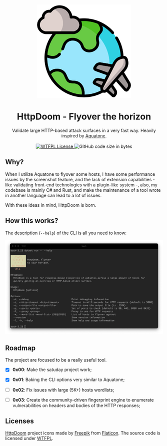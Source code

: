 <p align="center">
<a href="https://github.com/BizarreNULL/httpdoom/">
  <img src="./Images/logo.png" width="300" />
</a>
</p>
<h1 align="center">
  HttpDoom - <b>Flyover the horizon</b>
</h1>

<p align="center">
  Validate large HTTP-based attack surfaces in a very fast way. Heavily inspired by <a href="https://github.com/michenriksen/aquatone">Aquatone</a>.
  <br/><br/>
  <a href="http://www.wtfpl.net/txt/copying/">
    <img alt="WTFPL License" src="https://img.shields.io/github/license/BizarreNULL/shell-robot" />
  </a>
  <img alt="GitHub code size in bytes" src="https://img.shields.io/github/languages/code-size/BizarreNULL/httpdoom">
</p>



## Why?

When I utilize Aquatone to flyover some hosts, I have some performance issues by the screenshot feature, and the lack of extension capabilities - like validating front-end technologies with a plugin-like system -, also, my codebase is mainly C# and Rust, and make the maintenance of a tool wrote in another language can lead to a lot of issues.

With these ideas in mind, HttpDoom is born.



## How this works?

The description (`--help`) of the CLI is all you need to know:

![Output of `--help`](./Images/example.png)



## Roadmap

The project are focused to be a really useful tool.

- [x] **0x00**: Make the satuday project work;
- [x] **0x01**: Baking the CLI options very similar to Aquatone;
- [ ] **0x02**: Fix issues with large (5K+) hosts wordlists;
- [ ] **0x03**: Create the community-driven fingerprint engine to enumerate vulnerabilities on headers and bodies of the HTTP responses;



## Licenses

[HttpDoom](https://github.com/BizarreNULL/httpdoom) project icons made by [Freepik](www.flaticon.com/authors/freepik) from [Flaticon](https://www.flaticon.com/). The source code is licensed under [WTFPL](http://www.wtfpl.net/).
